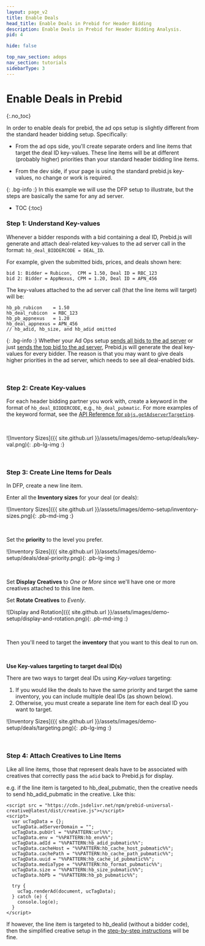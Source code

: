 ```yaml
---
layout: page_v2
title: Enable Deals
head_title: Enable Deals in Prebid for Header Bidding
description: Enable Deals in Prebid for Header Bidding Analysis.
pid: 4

hide: false

top_nav_section: adops
nav_section: tutorials
sidebarType: 3
---
```




# Enable Deals in Prebid
{:.no_toc}

In order to enable deals for prebid, the ad ops setup is slightly different from the standard header bidding setup. Specifically:

+ From the ad ops side, you'll create separate orders and line items that target the deal ID key-values. These line items will be at different (probably higher) priorities than your standard header bidding line items.

+ From the dev side, if your page is using the standard prebid.js key-values, no change or work is required.

{: .bg-info :}
In this example we will use the DFP setup to illustrate, but the steps are basically the same for any ad server.

* TOC
{:toc}

### Step 1: Understand Key-values

Whenever a bidder responds with a bid containing a deal ID, Prebid.js will generate and attach deal-related key-values to the ad server call in the format: `hb_deal_BIDDERCODE = DEAL_ID`.

For example, given the submitted bids, prices, and deals shown here:

```
bid 1: Bidder = Rubicon,  CPM = 1.50, Deal ID = RBC_123
bid 2: Bidder = AppNexus, CPM = 1.20, Deal ID = APN_456
```

The key-values attached to the ad server call (that the line items will target) will be:

```
hb_pb_rubicon    = 1.50
hb_deal_rubicon  = RBC_123
hb_pb_appnexus   = 1.20
hb_deal_appnexus = APN_456
// hb_adid, hb_size, and hb_adid omitted
```

{: .bg-info :}
Whether your Ad Ops setup [sends all bids to the ad server](/adops/send-all-bids-adops.html) or just [sends the top bid to the ad server](/adops/step-by-step.html), Prebid.js will generate the deal key-values for every bidder. The reason is that you may want to give deals higher priorities in the ad server, which needs to see all deal-enabled bids.

<br>

### Step 2: Create Key-values

For each header bidding partner you work with, create a keyword in the format of `hb_deal_BIDDERCODE`, e.g., `hb_deal_pubmatic`. For more examples of the keyword format, see the [API Reference for `pbjs.getAdserverTargeting`]({{site.github.url}}/dev-docs/publisher-api-reference.html#module_pbjs.getAdserverTargeting).

<br>

![Inventory Sizes]({{ site.github.url }}/assets/images/demo-setup/deals/key-val.png){: .pb-lg-img :}

<br>

### Step 3: Create Line Items for Deals

In DFP, create a new line item.

Enter all the **Inventory sizes** for your deal (or deals):

![Inventory Sizes]({{ site.github.url }}/assets/images/demo-setup/inventory-sizes.png){: .pb-md-img :}

<br />

Set the **priority** to the level you prefer.

![Inventory Sizes]({{ site.github.url }}/assets/images/demo-setup/deals/deal-priority.png){: .pb-lg-img :}

<br>

Set **Display Creatives** to *One or More* since we'll have one or more creatives attached to this line item.

Set **Rotate Creatives** to *Evenly*.

![Display and Rotation]({{ site.github.url }}/assets/images/demo-setup/display-and-rotation.png){: .pb-md-img :}

<br>

Then you'll need to target the **inventory** that you want to this deal to run on.

<br>

**Use Key-values targeting to target deal ID(s)**

There are two ways to target deal IDs using *Key-values* targeting:

1. If you would like the deals to have the same priority and target the same inventory, you can include multiple deal IDs (as shown below).
2. Otherwise, you must create a separate line item for each deal ID you want to target.

![Inventory Sizes]({{ site.github.url }}/assets/images/demo-setup/deals/targeting.png){: .pb-lg-img :}

<br>

### Step 4: Attach Creatives to Line Items

Like all line items, those that represent deals have to be associated with creatives that correctly pass the `adid` back to Prebid.js for display.

e.g. if the line item is targeted to hb_deal_pubmatic, then the creative needs to send hb_adid_pubmatic in the creative. Like this:

    <script src = "https://cdn.jsdelivr.net/npm/prebid-universal-creative@latest/dist/creative.js"></script>
    <script>
      var ucTagData = {};
      ucTagData.adServerDomain = "";
      ucTagData.pubUrl = "%%PATTERN:url%%";
      ucTagData.env = "%%PATTERN:hb_env%%";
      ucTagData.adId = "%%PATTERN:hb_adid_pubmatic%%";
      ucTagData.cacheHost = "%%PATTERN:hb_cache_host_pubmatic%%";
      ucTagData.cachePath = "%%PATTERN:hb_cache_path_pubmatic%%";
      ucTagData.uuid = "%%PATTERN:hb_cache_id_pubmatic%%";
      ucTagData.mediaType = "%%PATTERN:hb_format_pubmatic%%";
      ucTagData.size = "%%PATTERN:hb_size_pubmatic%%";
      ucTagData.hbPb = "%%PATTERN:hb_pb_pubmatic%%";

      try {
        ucTag.renderAd(document, ucTagData);
      } catch (e) {
        console.log(e);
      }
    </script>

If however, the line item is targeted to hb_dealid (without a bidder code), then the simplified creative setup in the [step-by-step instructions](/adops/step-by-step.html#step-2-add-a-creative) will be fine.


